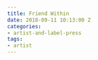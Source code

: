 ```yaml
---
title: Friend Within
date: 2018-09-11 10:13:00 Z
categories:
- artist-and-label-press
tags:
- artist
---
```


